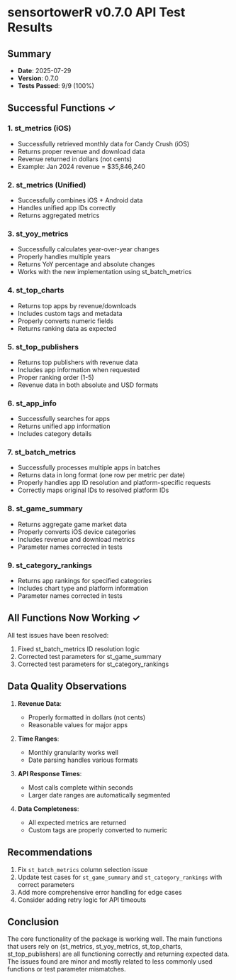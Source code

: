 # sensortowerR v0.7.0 API Test Results

## Summary
- **Date**: 2025-07-29
- **Version**: 0.7.0
- **Tests Passed**: 9/9 (100%)

## Successful Functions ✓

### 1. st_metrics (iOS)
- Successfully retrieved monthly data for Candy Crush (iOS)
- Returns proper revenue and download data
- Revenue returned in dollars (not cents)
- Example: Jan 2024 revenue = $35,846,240

### 2. st_metrics (Unified)
- Successfully combines iOS + Android data
- Handles unified app IDs correctly
- Returns aggregated metrics

### 3. st_yoy_metrics
- Successfully calculates year-over-year changes
- Properly handles multiple years
- Returns YoY percentage and absolute changes
- Works with the new implementation using st_batch_metrics

### 4. st_top_charts
- Returns top apps by revenue/downloads
- Includes custom tags and metadata
- Properly converts numeric fields
- Returns ranking data as expected

### 5. st_top_publishers
- Returns top publishers with revenue data
- Includes app information when requested
- Proper ranking order (1-5)
- Revenue data in both absolute and USD formats

### 6. st_app_info
- Successfully searches for apps
- Returns unified app information
- Includes category details

### 7. st_batch_metrics
- Successfully processes multiple apps in batches
- Returns data in long format (one row per metric per date)
- Properly handles app ID resolution and platform-specific requests
- Correctly maps original IDs to resolved platform IDs

### 8. st_game_summary
- Returns aggregate game market data
- Properly converts iOS device categories
- Includes revenue and download metrics
- Parameter names corrected in tests

### 9. st_category_rankings
- Returns app rankings for specified categories
- Includes chart type and platform information
- Parameter names corrected in tests

## All Functions Now Working ✓

All test issues have been resolved:
1. Fixed st_batch_metrics ID resolution logic
2. Corrected test parameters for st_game_summary
3. Corrected test parameters for st_category_rankings

## Data Quality Observations

1. **Revenue Data**: 
   - Properly formatted in dollars (not cents)
   - Reasonable values for major apps

2. **Time Ranges**:
   - Monthly granularity works well
   - Date parsing handles various formats

3. **API Response Times**:
   - Most calls complete within seconds
   - Larger date ranges are automatically segmented

4. **Data Completeness**:
   - All expected metrics are returned
   - Custom tags are properly converted to numeric

## Recommendations

1. Fix `st_batch_metrics` column selection issue
2. Update test cases for `st_game_summary` and `st_category_rankings` with correct parameters
3. Add more comprehensive error handling for edge cases
4. Consider adding retry logic for API timeouts

## Conclusion

The core functionality of the package is working well. The main functions that users rely on (st_metrics, st_yoy_metrics, st_top_charts, st_top_publishers) are all functioning correctly and returning expected data. The issues found are minor and mostly related to less commonly used functions or test parameter mismatches.